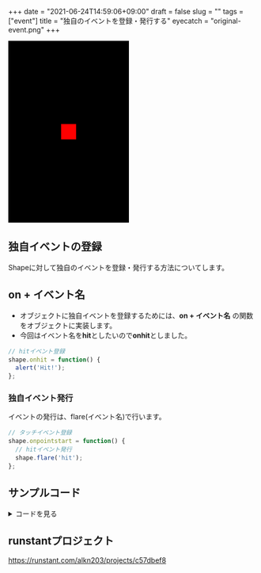 +++
date = "2021-06-24T14:59:06+09:00"
draft = false
slug = ""
tags = ["event"]
title = "独自のイベントを登録・発行する"
eyecatch = "original-event.png"
+++

![original-event](original-event.png)

## 独自イベントの登録
Shapeに対して独自のイベントを登録・発行する方法についてします。

## on + イベント名
* オブジェクトに独自イベントを登録するためには、**on + イベント名** の関数をオブジェクトに実装します。
* 今回はイベント名を**hit**としたいので**onhit**としました。

```js
// hitイベント登録
shape.onhit = function() {
  alert('Hit!');  
};
```

### 独自イベント発行
イベントの発行は、flare(イベント名)で行います。


```js
// タッチイベント登録
shape.onpointstart = function() {
  // hitイベント発行
  shape.flare('hit');
};
```

## サンプルコード
<details>
<summary>コードを見る</summary>

```js
// グローバルに展開
phina.globalize();
/*
 * メインシーン
 */
phina.define("MainScene", {
  // 継承
  superClass: 'DisplayScene',
  // 初期化
  init: function() {
    // 親クラス初期化
    this.superInit();
    // 背景色
    this.backgroundColor = 'black';
    // Shapeを作成してシーンに追加・位置指定
    var shape = Shape().addChildTo(this).setPosition(320, 480);
    // 背景色設定
    shape.backgroundColor = 'red';
    // タッチ可能にする
    shape.setInteractive(true);
    // タッチイベント登録
    shape.onpointstart = function() {
      // hitイベント発行
      shape.flare('hit');
    };
    // hitイベント登録
    shape.onhit = function() {
      alert('Hit!');  
    };
  },
});
/*
 * メイン処理
 */
phina.main(function() {
  // アプリケーションを生成
  var app = GameApp({
    // MainScene から開始
    startLabel: 'main',
  });
  // fps表示
  //app.enableStats();
  // 実行
  app.run();
});
```

</details>

## runstantプロジェクト
https://runstant.com/alkn203/projects/c57dbef8
